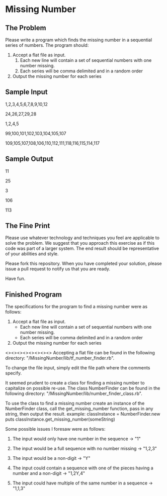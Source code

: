 Missing Number
==============

The Problem
-----------
Please write a program which finds the missing number in a sequential series of numbers. The program should:

1. Accept a flat file as input.
	1. Each new line will contain a set of sequential numbers with one number missing.
	2. Each series will be comma delimited and in a random order
2. Output the missing number for each series

Sample Input
------------
1,2,3,4,5,6,7,8,9,10,12

24,26,27,29,28

1,2,4,5

99,100,101,102,103,104,105,107

109,105,107,108,106,110,112,111,118,116,115,114,117

Sample Output
-------------
11

25

3

106

113

The Fine Print
--------------
Please use whatever technology and techniques you feel are applicable to solve the problem. We suggest that you approach this exercise as if this code was part of a larger system. The end result should be representative of your abilities and style.

Please fork this repository. When you have completed your solution, please issue a pull request to notify us that you are ready.

Have fun.


Finished Program
----------------
The specifications for the program to find a missing number were as follows:
1. Accept a flat file as input.
	- Each new line will contain a set of sequential numbers with one number missing.
	- Each series will be comma delimited and in a random order
2. Output the missing number for each series


<><><><><><><><>
Accepting a flat file can be found in the following directory:
"/MissingNumber/lib/tf_number_finder.rb".

To change the file input, simply edit the file path where the comments specify.

It seemed prudent to create a class for finding a missing number to capitalize on possible re-use. The class NumberFinder can be found in the following directory:
"/MissingNumber/lib/number_finder_class.rb".

To use the class to find a missing number create an instance of the NumberFinder class, call the get_missing_number function, pass in any string, then output the result.
	example:
		classInstance = NumberFinder.new
		puts classInstance.get_missing_number(someString)

Some possible issues I foresaw were as follows:
1. The input would only have one number in the sequence -> "1"

2. The input would be a full sequence with no number missing -> "1,2,3"

3. The input would be a non-digit -> "Y"

4. The input could contain a sequence with one of the pieces having a number and a non-digit -> "1,2Y,4"

5. The input could have multiple of the same number in a sequence -> "1,1,3"
